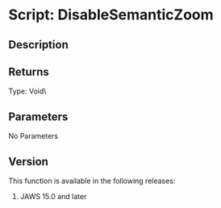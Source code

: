 # Script: DisableSemanticZoom

## Description

## Returns

Type: Void\

## Parameters

No Parameters

## Version

This function is available in the following releases:

1.  JAWS 15.0 and later
